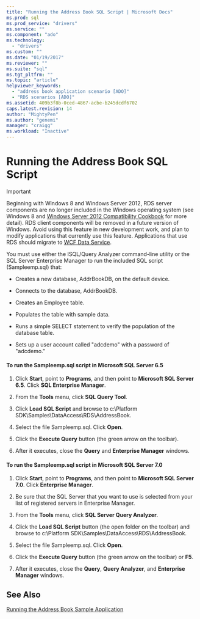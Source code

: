 ```yaml
---
title: "Running the Address Book SQL Script | Microsoft Docs"
ms.prod: sql
ms.prod_service: "drivers"
ms.service: ""
ms.component: "ado"
ms.technology:
  - "drivers"
ms.custom: ""
ms.date: "01/19/2017"
ms.reviewer: ""
ms.suite: "sql"
ms.tgt_pltfrm: ""
ms.topic: "article"
helpviewer_keywords: 
  - "address book application scenario [ADO]"
  - "RDS scenarios [ADO]"
ms.assetid: 409b3f8b-0ced-4867-acbe-b245dcdf6702
caps.latest.revision: 14
author: "MightyPen"
ms.author: "genemi"
manager: "craigg"
ms.workload: "Inactive"
---
```

# Running the Address Book SQL Script
> [!IMPORTANT]
>  Beginning with Windows 8 and Windows Server 2012, RDS server components are no longer included in the Windows operating system (see Windows 8 and [Windows Server 2012 Compatibility Cookbook](https://www.microsoft.com/en-us/download/details.aspx?id=27416) for more detail). RDS client components will be removed in a future version of Windows. Avoid using this feature in new development work, and plan to modify applications that currently use this feature. Applications that use RDS should migrate to [WCF Data Service](http://go.microsoft.com/fwlink/?LinkId=199565).  
  
 You must use either the ISQL/Query Analyzer command-line utility or the SQL Server Enterprise Manager to run the included SQL script (Sampleemp.sql) that:  
  
-   Creates a new database, AddrBookDB, on the default device.  
  
-   Connects to the database, AddrBookDB.  
  
-   Creates an Employee table.  
  
-   Populates the table with sample data.  
  
-   Runs a simple SELECT statement to verify the population of the database table.  
  
-   Sets up a user account called "adcdemo" with a password of "adcdemo."  
  
#### To run the Sampleemp.sql script in Microsoft SQL Server 6.5  
  
1.  Click **Start**, point to **Programs**, and then point to **Microsoft SQL Server 6.5**. Click **SQL Enterprise Manager**.  
  
2.  From the **Tools** menu, click **SQL Query Tool**.  
  
3.  Click **Load SQL Script** and browse to c:\Platform SDK\Samples\DataAccess\RDS\AddressBook.  
  
4.  Select the file Sampleemp.sql. Click **Open**.  
  
5.  Click the **Execute Query** button (the green arrow on the toolbar).  
  
6.  After it executes, close the **Query** and **Enterprise Manager** windows.  
  
#### To run the Sampleemp.sql script in Microsoft SQL Server 7.0  
  
1.  Click **Start**, point to **Programs**, and then point to **Microsoft SQL Server 7.0**. Click **Enterprise Manager**.  
  
2.  Be sure that the SQL Server that you want to use is selected from your list of registered servers in Enterprise Manager.  
  
3.  From the **Tools** menu, click **SQL Server Query Analyzer**.  
  
4.  Click the **Load SQL Script** button (the open folder on the toolbar) and browse to c:\Platform SDK\Samples\DataAccess\RDS\AddressBook.  
  
5.  Select the file Sampleemp.sql. Click **Open**.  
  
6.  Click the **Execute Query** button (the green arrow on the toolbar) or **F5**.  
  
7.  After it executes, close the **Query**, **Query Analyzer**, and **Enterprise Manager** windows.  
  
## See Also  
 [Running the Address Book Sample Application](../../../ado/guide/remote-data-service/running-the-address-book-sample-application.md)


